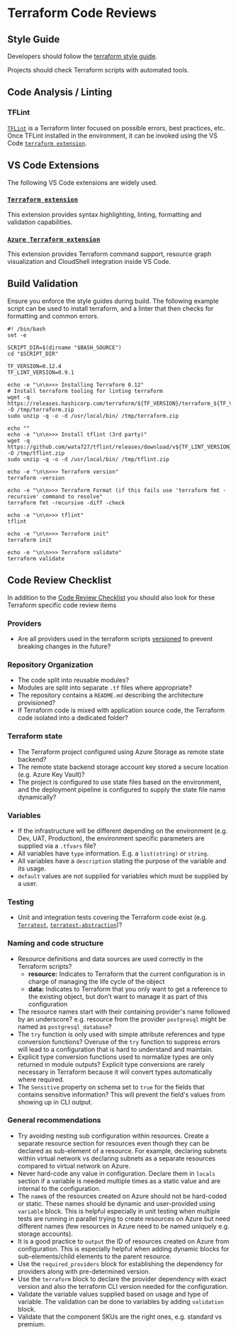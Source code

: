 # Terraform Code Reviews

## Style Guide

Developers should follow the [terraform style guide](https://github.com/jonbrouse/terraform-style-guide/blob/master/master.md).

Projects should check Terraform scripts with automated tools.

## Code Analysis / Linting

### TFLint

[`TFLint`](https://github.com/terraform-linters/tflint) is a Terraform linter focused on possible errors, best practices, etc. Once TFLint installed in the environment, it can be invoked using the VS Code [`terraform extension`](https://marketplace.visualstudio.com/items?itemName=mauve.terraform).

## VS Code Extensions

The following VS Code extensions are widely used.

### [`Terraform extension`](https://marketplace.visualstudio.com/items?itemName=mauve.terraform)

This extension provides syntax highlighting, linting, formatting and validation capabilities.

### [`Azure Terraform extension`](https://marketplace.visualstudio.com/items?itemName=ms-azuretools.vscode-azureterraform)

This extension provides Terraform command support, resource graph visualization and CloudShell integration inside VS Code.

## Build Validation

Ensure you enforce the style guides during build. The following example script can be used to install terraform, and a linter that
then checks for formatting and common errors.

```shell
#! /bin/bash
set -e

SCRIPT_DIR=$(dirname "$BASH_SOURCE")
cd "$SCRIPT_DIR"

TF_VERSION=0.12.4
TF_LINT_VERSION=0.9.1

echo -e "\n\n>>> Installing Terraform 0.12"
# Install terraform tooling for linting terraform
wget -q https://releases.hashicorp.com/terraform/${TF_VERSION}/terraform_${TF_VERSION}_linux_amd64.zip -O /tmp/terraform.zip
sudo unzip -q -o -d /usr/local/bin/ /tmp/terraform.zip

echo ""
echo -e "\n\n>>> Install tflint (3rd party)"
wget -q https://github.com/wata727/tflint/releases/download/v${TF_LINT_VERSION}/tflint_linux_amd64.zip -O /tmp/tflint.zip
sudo unzip -q -o -d /usr/local/bin/ /tmp/tflint.zip

echo -e "\n\n>>> Terraform version"
terraform -version

echo -e "\n\n>>> Terraform Format (if this fails use 'terraform fmt -recursive' command to resolve"
terraform fmt -recursive -diff -check

echo -e "\n\n>>> tflint"
tflint

echo -e "\n\n>>> Terraform init"
terraform init

echo -e "\n\n>>> Terraform validate"
terraform validate
```

## Code Review Checklist

In addition to the [Code Review Checklist](../process_guidance/reviewer_guidance.md) you should also look for these Terraform specific code review items

### Providers

- Are all providers used in the terraform scripts [versioned](https://www.terraform.io/language/providers/requirements#best-practices-for-provider-versions) to prevent breaking changes in the future?

### Repository Organization

- The code split into reusable modules?
- Modules are split into separate `.tf` files where appropriate?
- The repository contains a `README.md` describing the architecture provisioned?
- If Terraform code is mixed with application source code, the Terraform code isolated into a dedicated folder?

### Terraform state

- The Terraform project configured using Azure Storage as remote state backend?
- The remote state backend storage account key stored a secure location (e.g. Azure Key Vault)?
- The project is configured to use state files based on the environment, and the deployment pipeline is configured to supply the state file name dynamically?

### Variables

- If the infrastructure will be different depending on the environment (e.g. Dev, UAT, Production), the environment specific parameters are supplied via a `.tfvars` file?
- All variables have `type` information. E.g. a `list(string)` or `string`.
- All variables have a `description` stating the purpose of the variable and its usage.
- `default` values are not supplied for variables which must be supplied by a user.

### Testing

- Unit and integration tests covering the Terraform code exist (e.g. [`Terratest`](https://terratest.gruntwork.io/), [`terratest-abstraction`](https://github.com/microsoft/terratest-abstraction))?

### Naming and code structure

- Resource definitions and data sources are used correctly in the Terraform scripts?
  - **resource:** Indicates to Terraform that the current configuration is in charge of managing the life cycle of the object
  - **data:** Indicates to Terraform that you only want to get a reference to the existing object, but don’t want to manage it as part of this configuration
- The resource names start with their containing provider's name followed by an underscore? e.g. resource from the provider `postgresql` might be named as `postgresql_database`?
- The `try` function is only used with simple attribute references and type conversion functions? Overuse of the `try` function to suppress errors will lead to a configuration that is hard to understand and maintain.
- Explicit type conversion functions used to normalize types are only returned in module outputs? Explicit type conversions are rarely necessary in Terraform because it will convert types automatically where required.
- The `Sensitive` property on schema set to `true` for the fields that contains sensitive information? This will prevent the field's values from showing up in CLI output.

### General recommendations

- Try avoiding nesting sub configuration within resources. Create a separate resource section for resources even though they can be declared as sub-element of a resource. For example, declaring subnets within virtual network vs declaring subnets as a separate resources compared to virtual network on Azure.
- Never hard-code any value in configuration. Declare them in `locals` section if a variable is needed multiple times as a static value and are internal to the configuration.
- The `name`s of the resources created on Azure should not be hard-coded or static. These names should be dynamic and user-provided using `variable` block. This is helpful especially in unit testing when multiple tests are running in parallel trying to create resources on Azure but need different names (few resources in Azure need to be named uniquely e.g. storage accounts).
- It is a good practice to `output` the ID of resources created on Azure from configuration. This is especially helpful when adding dynamic blocks for sub-elements/child elements to the parent resource.
- Use the `required_providers` block for establishing the dependency for providers along with pre-determined version.
- Use the `terraform` block to declare the provider dependency with exact version and also the terraform CLI version needed for the configuration.
- Validate the variable values supplied based on usage and type of variable. The validation can be done to variables by adding `validation` block.
- Validate that the component SKUs are the right ones, e.g. standard vs premium.
